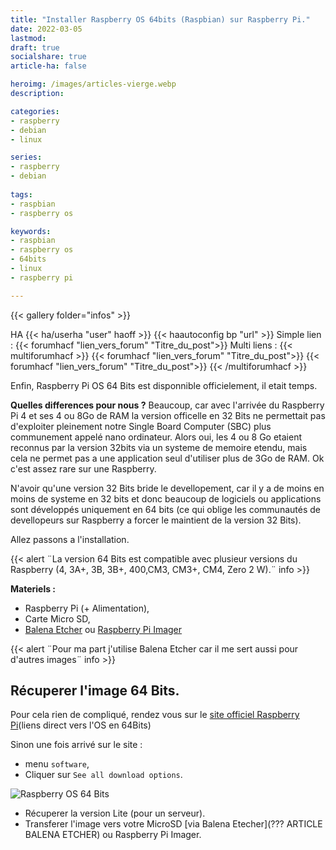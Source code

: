 ```yaml
---
title: "Installer Raspberry OS 64bits (Raspbian) sur Raspberry Pi."
date: 2022-03-05
lastmod: 
draft: true
socialshare: true
article-ha: false

heroimg: /images/articles-vierge.webp
description: 

categories:
- raspberry
- debian
- linux

series:
- raspberry
- debian
  
tags:
- raspbian
- raspberry os

keywords:
- raspbian
- raspberry os
- 64bits
- linux
- raspberry pi

---
```


{{< gallery folder="infos" >}}

HA
{{< ha/userha "user" haoff >}}
{{< haautoconfig bp "url" >}}
Simple lien : 
{{< forumhacf "lien_vers_forum" "Titre_du_post">}} 
Multi liens : 
{{< multiforumhacf >}}
    {{< forumhacf "lien_vers_forum" "Titre_du_post">}}
    {{< forumhacf "lien_vers_forum" "Titre_du_post">}}
{{< /multiforumhacf >}}


Enfin, Raspberry Pi OS 64 Bits est disponnible officielement, il etait temps.

**Quelles differences pour nous ?**
Beaucoup, car avec l'arrivée du Raspberry Pi 4 et ses 4 ou 8Go de RAM la version officelle en 32 Bits ne permettait pas d'exploiter pleinement notre Single Board Computer (SBC) plus communement appelé nano ordinateur.
Alors oui, les 4 ou 8 Go etaient reconnus par la version 32bits via un systeme de memoire etendu, mais cela ne permet pas a une application seul d'utiliser plus de 3Go de RAM. Ok c'est assez rare sur une Raspberry.

N'avoir qu'une version 32 Bits bride le devellopement, car il y a de moins en moins de systeme en 32 bits et donc beaucoup de logiciels ou applications sont développés uniquement en 64 bits (ce qui oblige les communautés de devellopeurs sur Raspberry a forcer le maintient de la version 32 Bits).

Allez passons a l'installation.

{{< alert ¨La version 64 Bits est compatible avec plusieur versions du Raspberry (4, 3A+, 3B, 3B+, 400,CM3, CM3+, CM4, Zero 2 W).¨ info >}}

**Materiels :**
* Raspberry Pi (+ Alimentation),
* Carte Micro SD,
* [Balena Etcher](https://www.balena.io/etcher/) ou [Raspberry Pi Imager](https://www.raspberrypi.com/software/)

{{< alert ¨Pour ma part j'utilise Balena Etcher car il me sert aussi pour d'autres images¨ info >}}

## Récuperer l'image 64 Bits.
Pour cela rien de compliqué, rendez vous sur le [site officiel Raspberry Pi](https://www.raspberrypi.com/software/operating-systems/#raspberry-pi-os-64-bit)(liens direct vers l'OS en 64Bits)

Sinon une fois arrivé sur le site :
* menu `software`,
* Cliquer sur `See all download options`. 

![Raspberry OS 64 Bits](img/raspberry_os_64_bits.png)

* Récuperer la version Lite (pour un serveur).
* Transferer l'image vers votre MicroSD [via Balena Etecher](??? ARTICLE BALENA ETCHER) ou Raspberry Pi Imager.


